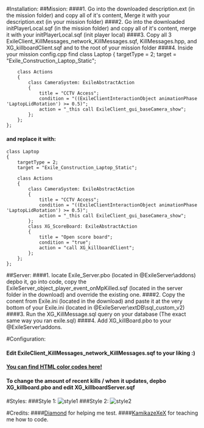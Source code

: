#Installation:
##Mission:
####1. Go into the downloaded description.ext (in the mission folder) and copy all of it's content, Merge it with your description.ext (in your mission folder)
####2. Go into the downloaded initPlayerLocal.sqf (in the mission folder) and copy all of it's content, merge it with your initPlayerLocal.sqf (init player local)
####3. Copy all 3 ExileClient_KillMessages_network_KillMessages.sqf, KillMessages.hpp, and XG_killboardClient.sqf and to the root of your mission folder
####4. Inside your mission config.cpp find
	class Laptop
	{
		targetType = 2;
		target = "Exile_Construction_Laptop_Static";

		class Actions
		{
			class CameraSystem: ExileAbstractAction
			{
				title = "CCTV Access";
				condition = "((ExileClientInteractionObject animationPhase 'LaptopLidRotation') >= 0.5)";
				action = "_this call ExileClient_gui_baseCamera_show";
			};
		};
	};	
#### and replace it with:
	class Laptop
	{
		targetType = 2;
		target = "Exile_Construction_Laptop_Static";

		class Actions
		{
			class CameraSystem: ExileAbstractAction
			{
				title = "CCTV Access";
				condition = "((ExileClientInteractionObject animationPhase 'LaptopLidRotation') >= 0.5)";
				action = "_this call ExileClient_gui_baseCamera_show";
			};
			class XG_ScoreBoard: ExileAbstractAction
	        {
	            title = "Open score board";
	            condition = "true";
	            action = "call XG_killboardClient";
	        };
		};
	};

##Server:
####1. locate Exile_Server.pbo (located in @ExileServer\addons) depbo it, go into code, copy the ExileServer_object_player_event_onMpKilled.sqf (located in the server folder in the download) and override the existing one.
####2. Copy the conent from Exile.ini (located in the download) and paste it at the very bottom of your Exile.ini (located in @ExileServer\extDB\sql_custom_v2)
####3. Run the XG_KillMessage.sql query on your database (The exact same way you ran exile.sql)
####4. Add XG_killBoard.pbo to your @ExileServer\addons.

#Configuration:
#### Edit ExileClient_KillMessages_network_KillMessages.sqf to your liking :)
#### [You can find HTML color codes here!](http://html-color-codes.info)
#### To change the amount of recent kills / when it updates, depbo XG_killboard.pbo and edit XG_killboardServer.sqf

#Styles:
###Style 1:
![style1](http://puu.sh/qltF4/ff293dddb1.jpg)
###Style 2:
![style2](http://puu.sh/qlwhg/0b27724d3f.jpg)

#Credits:
####[Diamond](http://www.exilemod.com/profile/56538-diamond) for helping me test.
####[KamikazeXeX](http://www.exilemod.com/profile/4135-kamikazexex) for teaching me how to code. 

